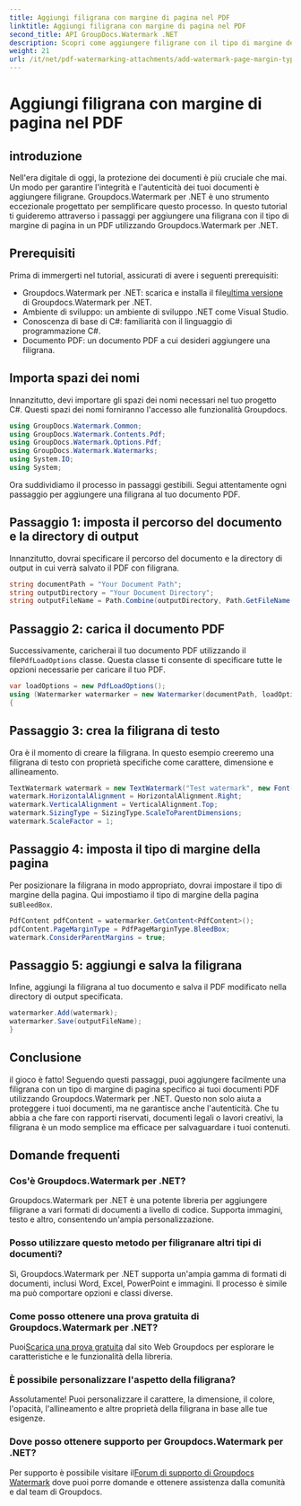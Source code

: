 ```yaml
---
title: Aggiungi filigrana con margine di pagina nel PDF
linktitle: Aggiungi filigrana con margine di pagina nel PDF
second_title: API GroupDocs.Watermark .NET
description: Scopri come aggiungere filigrane con il tipo di margine della pagina in PDF utilizzando Groupdocs per .NET. Proteggi i tuoi documenti senza sforzo.
weight: 21
url: /it/net/pdf-watermarking-attachments/add-watermark-page-margin-type-pdf/
---
```


# Aggiungi filigrana con margine di pagina nel PDF

## introduzione
Nell'era digitale di oggi, la protezione dei documenti è più cruciale che mai. Un modo per garantire l'integrità e l'autenticità dei tuoi documenti è aggiungere filigrane. Groupdocs.Watermark per .NET è uno strumento eccezionale progettato per semplificare questo processo. In questo tutorial ti guideremo attraverso i passaggi per aggiungere una filigrana con il tipo di margine di pagina in un PDF utilizzando Groupdocs.Watermark per .NET.
## Prerequisiti
Prima di immergerti nel tutorial, assicurati di avere i seguenti prerequisiti:
-  Groupdocs.Watermark per .NET: scarica e installa il file[ultima versione](https://releases.groupdocs.com/Watermark/net/) di Groupdocs.Watermark per .NET.
- Ambiente di sviluppo: un ambiente di sviluppo .NET come Visual Studio.
- Conoscenza di base di C#: familiarità con il linguaggio di programmazione C#.
- Documento PDF: un documento PDF a cui desideri aggiungere una filigrana.
## Importa spazi dei nomi
Innanzitutto, devi importare gli spazi dei nomi necessari nel tuo progetto C#. Questi spazi dei nomi forniranno l'accesso alle funzionalità Groupdocs.
```csharp
using GroupDocs.Watermark.Common;
using GroupDocs.Watermark.Contents.Pdf;
using GroupDocs.Watermark.Options.Pdf;
using GroupDocs.Watermark.Watermarks;
using System.IO;
using System;
```
Ora suddividiamo il processo in passaggi gestibili. Segui attentamente ogni passaggio per aggiungere una filigrana al tuo documento PDF.
## Passaggio 1: imposta il percorso del documento e la directory di output
Innanzitutto, dovrai specificare il percorso del documento e la directory di output in cui verrà salvato il PDF con filigrana.
```csharp
string documentPath = "Your Document Path";
string outputDirectory = "Your Document Directory";
string outputFileName = Path.Combine(outputDirectory, Path.GetFileName(documentPath));
```
## Passaggio 2: carica il documento PDF
 Successivamente, caricherai il tuo documento PDF utilizzando il file`PdfLoadOptions` classe. Questa classe ti consente di specificare tutte le opzioni necessarie per caricare il tuo PDF.
```csharp
var loadOptions = new PdfLoadOptions();
using (Watermarker watermarker = new Watermarker(documentPath, loadOptions))
{
```
## Passaggio 3: crea la filigrana di testo
Ora è il momento di creare la filigrana. In questo esempio creeremo una filigrana di testo con proprietà specifiche come carattere, dimensione e allineamento.
```csharp
TextWatermark watermark = new TextWatermark("Test watermark", new Font("Arial", 42));
watermark.HorizontalAlignment = HorizontalAlignment.Right;
watermark.VerticalAlignment = VerticalAlignment.Top;
watermark.SizingType = SizingType.ScaleToParentDimensions;
watermark.ScaleFactor = 1;
```
## Passaggio 4: imposta il tipo di margine della pagina
 Per posizionare la filigrana in modo appropriato, dovrai impostare il tipo di margine della pagina. Qui impostiamo il tipo di margine della pagina su`BleedBox`.
```csharp
PdfContent pdfContent = watermarker.GetContent<PdfContent>();
pdfContent.PageMarginType = PdfPageMarginType.BleedBox;
watermark.ConsiderParentMargins = true;
```
## Passaggio 5: aggiungi e salva la filigrana
Infine, aggiungi la filigrana al tuo documento e salva il PDF modificato nella directory di output specificata.
```csharp
watermarker.Add(watermark);
watermarker.Save(outputFileName);
}
```
## Conclusione
il gioco è fatto! Seguendo questi passaggi, puoi aggiungere facilmente una filigrana con un tipo di margine di pagina specifico ai tuoi documenti PDF utilizzando Groupdocs.Watermark per .NET. Questo non solo aiuta a proteggere i tuoi documenti, ma ne garantisce anche l'autenticità. Che tu abbia a che fare con rapporti riservati, documenti legali o lavori creativi, la filigrana è un modo semplice ma efficace per salvaguardare i tuoi contenuti.
## Domande frequenti
### Cos'è Groupdocs.Watermark per .NET?
Groupdocs.Watermark per .NET è una potente libreria per aggiungere filigrane a vari formati di documenti a livello di codice. Supporta immagini, testo e altro, consentendo un'ampia personalizzazione.
### Posso utilizzare questo metodo per filigranare altri tipi di documenti?
Sì, Groupdocs.Watermark per .NET supporta un'ampia gamma di formati di documenti, inclusi Word, Excel, PowerPoint e immagini. Il processo è simile ma può comportare opzioni e classi diverse.
### Come posso ottenere una prova gratuita di Groupdocs.Watermark per .NET?
 Puoi[Scarica una prova gratuita](https://releases.groupdocs.com/) dal sito Web Groupdocs per esplorare le caratteristiche e le funzionalità della libreria.
### È possibile personalizzare l'aspetto della filigrana?
Assolutamente! Puoi personalizzare il carattere, la dimensione, il colore, l'opacità, l'allineamento e altre proprietà della filigrana in base alle tue esigenze.
### Dove posso ottenere supporto per Groupdocs.Watermark per .NET?
 Per supporto è possibile visitare il[Forum di supporto di Groupdocs Watermark](https://forum.groupdocs.com/c/watermark/19) dove puoi porre domande e ottenere assistenza dalla comunità e dal team di Groupdocs.